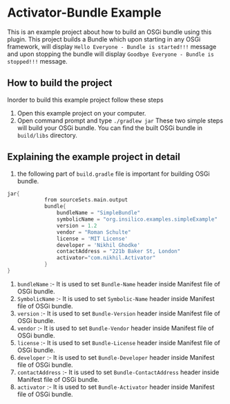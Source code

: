 # Activator-Bundle Example

This is an example project about how to build an OSGi bundle using this plugin. This project builds a Bundle which upon starting in any OSGi framework, will display `Hello Everyone - Bundle is started!!!` message and upon stopping the bundle will display `Goodbye Everyone - Bundle is stopped!!!` message.

## How to build the project

Inorder to build this example project follow these steps
1) Open this example project on your computer.
2) Open command prompt and type `./gradlew jar`
These two simple steps will build your OSGi bundle. You can find the built OSGi bundle in `build/libs` directory.

## Explaining the example project in detail

1) the following part of `build.gradle` file is important for building OSGi bundle.

```groovy
jar{
            from sourceSets.main.output
            bundle{
                bundleName = "SimpleBundle"
                symbolicName = "org.insilico.examples.simpleExample"
                version = 1.2
                vendor = "Roman Schulte"
                license = 'MIT License'
                developer = 'Nikhil Ghodke'
                contactAddress = "221b Baker St, London"
                activator="com.nikhil.Activator"
            }
}
```
1) `bundleName` :- It is used to set `Bundle-Name` header inside Manifest file of OSGi bundle.
2) `SymbolicName` :- It is used to set `Symbolic-Name` header inside Manifest file of OSGi bundle.
3) `version` :- It is used to set `Bundle-Version` header inside Manifest file of OSGi bundle.
4) `vendor` :- It is used to set `Bundle-Vendor` header inside Manifest file of OSGi bundle.
5) `license` :- It is used to set `Bundle-License` header inside Manifest file of OSGi bundle.
6) `developer` :- It is used to set `Bundle-Developer` header inside Manifest file of OSGi bundle.
7) `contactAddress` :- It is used to set `Bundle-ContactAddress` header inside Manifest file of OSGi bundle.
8) `activator` :- It is used to set `Bundle-Activator` header inside Manifest file of OSGi bundle.


